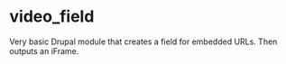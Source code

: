 video_field
===========

Very basic Drupal module that creates a field for embedded URLs.  Then outputs an iFrame.
